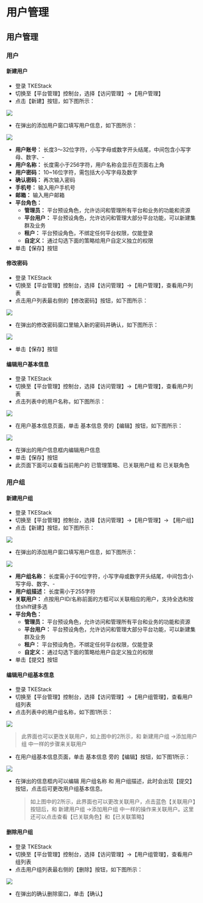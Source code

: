# 用户管理

## 用户管理

### 用户

#### 新建用户

* 登录 TKEStack
* 切换至【平台管理】控制台，选择【访问管理】-&gt;【用户管理】
* 点击【新建】按钮，如下图所示： 

![](../../../.gitbook/assets/image%20%2845%29.png)

* 在弹出的添加用户窗口填写用户信息，如下图所示： 

![](../../../.gitbook/assets/image%20%281%29.png)



* **用户账号：** 长度3～32位字符，小写字母或数字开头结尾，中间包含小写字母、数字、-
* **用户名称：** 长度需小于256字符，用户名称会显示在页面右上角
* **用户密码：** 10~16位字符，需包括大小写字母及数字
* **确认密码：** 再次输入密码
* **手机号：** 输入用户手机号
* **邮箱：** 输入用户邮箱
* **平台角色：**
  * **管理员：** 平台预设角色，允许访问和管理所有平台和业务的功能和资源
  * **平台用户：** 平台预设角色，允许访问和管理大部分平台功能，可以新建集群及业务
  * **租户：** 平台预设角色，不绑定任何平台权限，仅能登录
  * **自定义：** 通过勾选下面的策略给用户自定义独立的权限
* 单击【保存】按钮

#### 修改密码

* 登录 TKEStack
* 切换至【平台管理】控制台，选择【访问管理】-&gt;【用户管理】，查看用户列表
* 点击用户列表最右侧的【修改密码】按钮，如下图所示： 

![](../../../.gitbook/assets/image%20%2819%29.png)

* 在弹出的修改密码窗口里输入新的密码并确认，如下图所示： 

![](../../../.gitbook/assets/image%20%28101%29.png)

* 单击【保存】按钮

#### 编辑用户基本信息

* 登录 TKEStack
* 切换至【平台管理】控制台，选择【访问管理】-&gt;【用户管理】，查看用户列表
* 点击列表中的用户名称，如下图所示： 

![](../../../.gitbook/assets/image%20%28103%29.png)

* 在用户基本信息页面，单击 基本信息 旁的【编辑】按钮，如下图所示： 

![](../../../.gitbook/assets/image%20%28112%29.png)

* 在弹出的用户信息框内编辑用户信息
* 单击【保存】按钮
* 此页面下面可以查看当前用户的 已管理策略、已关联用户组 和 已关联角色

### 用户组

#### 新建用户组

* 登录 TKEStack
* 切换至【平台管理】控制台，选择【访问管理】-&gt;【用户管理】-&gt; 【用户组】
* 点击【新建】按钮，如下图所示： 

![](../../../.gitbook/assets/image%20%2865%29.png)

* 在弹出的添加用户窗口填写用户信息，如下图所示： 

![](../../../.gitbook/assets/image%20%2867%29.png)

* **用户组名称：** 长度需小于60位字符，小写字母或数字开头结尾，中间包含小写字母、数字、-
* **用户组描述：** 长度需小于255字符
* **关联用户：** 点按用户ID/名称前面的方框可以关联相应的用户，支持全选和按住shift键多选
* **平台角色：**
  * **管理员：** 平台预设角色，允许访问和管理所有平台和业务的功能和资源
  * **平台用户：** 平台预设角色，允许访问和管理大部分平台功能，可以新建集群及业务
  * **租户：** 平台预设角色，不绑定任何平台权限，仅能登录
  * **自定义：** 通过勾选下面的策略给用户自定义独立的权限
* 单击【提交】按钮

#### 编辑用户组基本信息

* 登录 TKEStack
* 切换至【平台管理】控制台，选择【访问管理】-&gt;【用户组管理】，查看用户组列表
* 点击列表中的用户组名称，如下图1所示： 

![](../../../.gitbook/assets/image%20%2892%29.png)

> 此界面也可以更改关联用户，如上图中的2所示，和 新建用户组 -&gt;添加用户组 中一样的步骤来关联用户

* 在用户组基本信息页面，单击 基本信息 旁的【编辑】按钮，如下图1所示： 

![](../../../.gitbook/assets/image%20%2814%29.png)

* 在弹出的信息框内可以编辑 用户组名称 和 用户组描述，此时会出现【提交】按钮，点击后可更改用户组基本信息。

  > 如上图中的2所示，此界面也可以更改关联用户，点击蓝色【关联用户】按钮后，和 新建用户组 -&gt;添加用户组 中一样的操作来关联用户。这里还可以点击查看【已关联角色】和【已关联策略】

#### 删除用户组

* 登录 TKEStack
* 切换至【平台管理】控制台，选择【访问管理】-&gt;【用户组管理】，查看用户组列表
* 点击用户组列表最右侧的【删除】按钮，如下图所示： 

![](../../../.gitbook/assets/image%20%2870%29.png)

* 在弹出的确认删除窗口，单击【确认】

